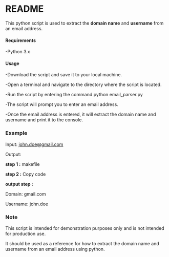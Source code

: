 # README

This python script is used to extract the **domain name** and **username** from an email address.

#### Requirements

-Python 3.x

#### Usage

-Download the script and save it to your local machine.

-Open a terminal and navigate to the directory where the script is located.

-Run the script by entering the command python email_parser.py

-The script will prompt you to enter an email address.

-Once the email address is entered, it will extract the domain name and username and print it to the console.

### Example

Input: john.doe@gmail.com

Output:

**step 1 :** makefile

**step 2 :** Copy code

**output step :** 

Domain: gmail.com

Username: john.doe

### Note

This script is intended for demonstration purposes only and is not intended for production use. 

It should be used as a reference for how to extract the domain name and username from an email address using python.
